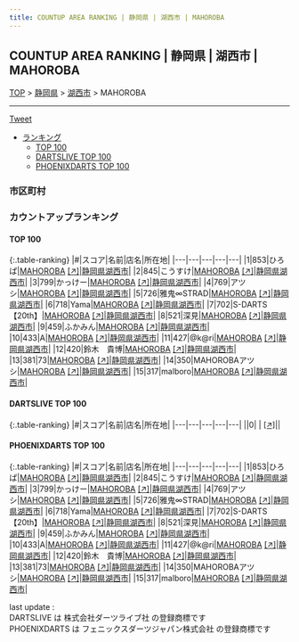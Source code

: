 ```yaml
---
title: COUNTUP AREA RANKING | 静岡県 | 湖西市 | MAHOROBA
---
```

## COUNTUP AREA RANKING | 静岡県 | 湖西市 | MAHOROBA

[TOP](/darts/rank/) > [静岡県](/darts/rank/静岡県/) > [湖西市](/darts/rank/静岡県/湖西市/) > MAHOROBA

___

<a href="https://twitter.com/share?ref_src=twsrc%5Etfw" data-text="COUNTUP AREA RANKING | 静岡県湖西市MAHOROBA" class="twitter-share-button" data-hashtags="DARTSLIVE,PHOENIXDARTS,darts,ダーツ" data-show-count="false">Tweet</a>

* [ランキング](#カウントアップランキング)
    * [TOP 100](#top-100)
    * [DARTSLIVE TOP 100](#dartslive-top-100)
    * [PHOENIXDARTS TOP 100](#phoenixdarts-top-100)

### 市区町村

<ul>

</ul>

### カウントアップランキング

#### TOP 100



{:.table-ranking}
|#|スコア|名前|店名|所在地|
|---|---|---|---|---|
|1|853|<span class="rank-name-pd">ひろぱ</span>|<a href="/darts/rank/shops/85883.html">MAHOROBA</a> <a href="https://vs.phoenixdarts.com/jp/shop/shopDetailInfo/s_85883?s_seq=85883">[↗]</a>|<a href="/darts/rank/静岡県/湖西市">静岡県湖西市</a>|
|2|845|<span class="rank-name-pd">こうすけ</span>|<a href="/darts/rank/shops/85883.html">MAHOROBA</a> <a href="https://vs.phoenixdarts.com/jp/shop/shopDetailInfo/s_85883?s_seq=85883">[↗]</a>|<a href="/darts/rank/静岡県/湖西市">静岡県湖西市</a>|
|3|799|<span class="rank-name-pd">かっけー</span>|<a href="/darts/rank/shops/85883.html">MAHOROBA</a> <a href="https://vs.phoenixdarts.com/jp/shop/shopDetailInfo/s_85883?s_seq=85883">[↗]</a>|<a href="/darts/rank/静岡県/湖西市">静岡県湖西市</a>|
|4|769|<span class="rank-name-pd">アツシ</span>|<a href="/darts/rank/shops/85883.html">MAHOROBA</a> <a href="https://vs.phoenixdarts.com/jp/shop/shopDetailInfo/s_85883?s_seq=85883">[↗]</a>|<a href="/darts/rank/静岡県/湖西市">静岡県湖西市</a>|
|5|726|<span class="rank-name-pd">雅鬼∞STRAD</span>|<a href="/darts/rank/shops/85883.html">MAHOROBA</a> <a href="https://vs.phoenixdarts.com/jp/shop/shopDetailInfo/s_85883?s_seq=85883">[↗]</a>|<a href="/darts/rank/静岡県/湖西市">静岡県湖西市</a>|
|6|718|<span class="rank-name-pd">Yama</span>|<a href="/darts/rank/shops/85883.html">MAHOROBA</a> <a href="https://vs.phoenixdarts.com/jp/shop/shopDetailInfo/s_85883?s_seq=85883">[↗]</a>|<a href="/darts/rank/静岡県/湖西市">静岡県湖西市</a>|
|7|702|<span class="rank-name-pd">S-DARTS【20th】</span>|<a href="/darts/rank/shops/85883.html">MAHOROBA</a> <a href="https://vs.phoenixdarts.com/jp/shop/shopDetailInfo/s_85883?s_seq=85883">[↗]</a>|<a href="/darts/rank/静岡県/湖西市">静岡県湖西市</a>|
|8|521|<span class="rank-name-pd">深見</span>|<a href="/darts/rank/shops/85883.html">MAHOROBA</a> <a href="https://vs.phoenixdarts.com/jp/shop/shopDetailInfo/s_85883?s_seq=85883">[↗]</a>|<a href="/darts/rank/静岡県/湖西市">静岡県湖西市</a>|
|9|459|<span class="rank-name-pd">ふかみん</span>|<a href="/darts/rank/shops/85883.html">MAHOROBA</a> <a href="https://vs.phoenixdarts.com/jp/shop/shopDetailInfo/s_85883?s_seq=85883">[↗]</a>|<a href="/darts/rank/静岡県/湖西市">静岡県湖西市</a>|
|10|433|<span class="rank-name-pd">A</span>|<a href="/darts/rank/shops/85883.html">MAHOROBA</a> <a href="https://vs.phoenixdarts.com/jp/shop/shopDetailInfo/s_85883?s_seq=85883">[↗]</a>|<a href="/darts/rank/静岡県/湖西市">静岡県湖西市</a>|
|11|427|<span class="rank-name-pd">@k@ri</span>|<a href="/darts/rank/shops/85883.html">MAHOROBA</a> <a href="https://vs.phoenixdarts.com/jp/shop/shopDetailInfo/s_85883?s_seq=85883">[↗]</a>|<a href="/darts/rank/静岡県/湖西市">静岡県湖西市</a>|
|12|420|<span class="rank-name-pd">鈴木　貴博</span>|<a href="/darts/rank/shops/85883.html">MAHOROBA</a> <a href="https://vs.phoenixdarts.com/jp/shop/shopDetailInfo/s_85883?s_seq=85883">[↗]</a>|<a href="/darts/rank/静岡県/湖西市">静岡県湖西市</a>|
|13|381|<span class="rank-name-pd">73</span>|<a href="/darts/rank/shops/85883.html">MAHOROBA</a> <a href="https://vs.phoenixdarts.com/jp/shop/shopDetailInfo/s_85883?s_seq=85883">[↗]</a>|<a href="/darts/rank/静岡県/湖西市">静岡県湖西市</a>|
|14|350|<span class="rank-name-pd">MAHOROBAアツシ</span>|<a href="/darts/rank/shops/85883.html">MAHOROBA</a> <a href="https://vs.phoenixdarts.com/jp/shop/shopDetailInfo/s_85883?s_seq=85883">[↗]</a>|<a href="/darts/rank/静岡県/湖西市">静岡県湖西市</a>|
|15|317|<span class="rank-name-pd">malboro</span>|<a href="/darts/rank/shops/85883.html">MAHOROBA</a> <a href="https://vs.phoenixdarts.com/jp/shop/shopDetailInfo/s_85883?s_seq=85883">[↗]</a>|<a href="/darts/rank/静岡県/湖西市">静岡県湖西市</a>|


#### DARTSLIVE TOP 100



{:.table-ranking}
|#|スコア|名前|店名|所在地|
|---|---|---|---|---|
||0|<span class="rank-name-dl"> </span>|<a href="/darts/rank/shops/.html"></a> <a href="">[↗]</a>|<a href="/darts/rank//"></a>|


#### PHOENIXDARTS TOP 100



{:.table-ranking}
|#|スコア|名前|店名|所在地|
|---|---|---|---|---|
|1|853|<span class="rank-name-pd">ひろぱ</span>|<a href="/darts/rank/shops/85883.html">MAHOROBA</a> <a href="https://vs.phoenixdarts.com/jp/shop/shopDetailInfo/s_85883?s_seq=85883">[↗]</a>|<a href="/darts/rank/静岡県/湖西市">静岡県湖西市</a>|
|2|845|<span class="rank-name-pd">こうすけ</span>|<a href="/darts/rank/shops/85883.html">MAHOROBA</a> <a href="https://vs.phoenixdarts.com/jp/shop/shopDetailInfo/s_85883?s_seq=85883">[↗]</a>|<a href="/darts/rank/静岡県/湖西市">静岡県湖西市</a>|
|3|799|<span class="rank-name-pd">かっけー</span>|<a href="/darts/rank/shops/85883.html">MAHOROBA</a> <a href="https://vs.phoenixdarts.com/jp/shop/shopDetailInfo/s_85883?s_seq=85883">[↗]</a>|<a href="/darts/rank/静岡県/湖西市">静岡県湖西市</a>|
|4|769|<span class="rank-name-pd">アツシ</span>|<a href="/darts/rank/shops/85883.html">MAHOROBA</a> <a href="https://vs.phoenixdarts.com/jp/shop/shopDetailInfo/s_85883?s_seq=85883">[↗]</a>|<a href="/darts/rank/静岡県/湖西市">静岡県湖西市</a>|
|5|726|<span class="rank-name-pd">雅鬼∞STRAD</span>|<a href="/darts/rank/shops/85883.html">MAHOROBA</a> <a href="https://vs.phoenixdarts.com/jp/shop/shopDetailInfo/s_85883?s_seq=85883">[↗]</a>|<a href="/darts/rank/静岡県/湖西市">静岡県湖西市</a>|
|6|718|<span class="rank-name-pd">Yama</span>|<a href="/darts/rank/shops/85883.html">MAHOROBA</a> <a href="https://vs.phoenixdarts.com/jp/shop/shopDetailInfo/s_85883?s_seq=85883">[↗]</a>|<a href="/darts/rank/静岡県/湖西市">静岡県湖西市</a>|
|7|702|<span class="rank-name-pd">S-DARTS【20th】</span>|<a href="/darts/rank/shops/85883.html">MAHOROBA</a> <a href="https://vs.phoenixdarts.com/jp/shop/shopDetailInfo/s_85883?s_seq=85883">[↗]</a>|<a href="/darts/rank/静岡県/湖西市">静岡県湖西市</a>|
|8|521|<span class="rank-name-pd">深見</span>|<a href="/darts/rank/shops/85883.html">MAHOROBA</a> <a href="https://vs.phoenixdarts.com/jp/shop/shopDetailInfo/s_85883?s_seq=85883">[↗]</a>|<a href="/darts/rank/静岡県/湖西市">静岡県湖西市</a>|
|9|459|<span class="rank-name-pd">ふかみん</span>|<a href="/darts/rank/shops/85883.html">MAHOROBA</a> <a href="https://vs.phoenixdarts.com/jp/shop/shopDetailInfo/s_85883?s_seq=85883">[↗]</a>|<a href="/darts/rank/静岡県/湖西市">静岡県湖西市</a>|
|10|433|<span class="rank-name-pd">A</span>|<a href="/darts/rank/shops/85883.html">MAHOROBA</a> <a href="https://vs.phoenixdarts.com/jp/shop/shopDetailInfo/s_85883?s_seq=85883">[↗]</a>|<a href="/darts/rank/静岡県/湖西市">静岡県湖西市</a>|
|11|427|<span class="rank-name-pd">@k@ri</span>|<a href="/darts/rank/shops/85883.html">MAHOROBA</a> <a href="https://vs.phoenixdarts.com/jp/shop/shopDetailInfo/s_85883?s_seq=85883">[↗]</a>|<a href="/darts/rank/静岡県/湖西市">静岡県湖西市</a>|
|12|420|<span class="rank-name-pd">鈴木　貴博</span>|<a href="/darts/rank/shops/85883.html">MAHOROBA</a> <a href="https://vs.phoenixdarts.com/jp/shop/shopDetailInfo/s_85883?s_seq=85883">[↗]</a>|<a href="/darts/rank/静岡県/湖西市">静岡県湖西市</a>|
|13|381|<span class="rank-name-pd">73</span>|<a href="/darts/rank/shops/85883.html">MAHOROBA</a> <a href="https://vs.phoenixdarts.com/jp/shop/shopDetailInfo/s_85883?s_seq=85883">[↗]</a>|<a href="/darts/rank/静岡県/湖西市">静岡県湖西市</a>|
|14|350|<span class="rank-name-pd">MAHOROBAアツシ</span>|<a href="/darts/rank/shops/85883.html">MAHOROBA</a> <a href="https://vs.phoenixdarts.com/jp/shop/shopDetailInfo/s_85883?s_seq=85883">[↗]</a>|<a href="/darts/rank/静岡県/湖西市">静岡県湖西市</a>|
|15|317|<span class="rank-name-pd">malboro</span>|<a href="/darts/rank/shops/85883.html">MAHOROBA</a> <a href="https://vs.phoenixdarts.com/jp/shop/shopDetailInfo/s_85883?s_seq=85883">[↗]</a>|<a href="/darts/rank/静岡県/湖西市">静岡県湖西市</a>|


<div class="footer border-top border-gray-light mt-5 pt-3 text-right text-gray">
    last update : <span style="font-weight: italic" id="foot_last_modified"></span><br />
    DARTSLIVE は 株式会社ダーツライブ社 の登録商標です<br />
    PHOENIXDARTS は フェニックスダーツジャパン株式会社 の登録商標です<br />
</div>

<script src="https://cdnjs.cloudflare.com/ajax/libs/jquery.tablesorter/2.31.3/js/jquery.tablesorter.min.js" integrity="sha512-qzgd5cYSZcosqpzpn7zF2ZId8f/8CHmFKZ8j7mU4OUXTNRd5g+ZHBPsgKEwoqxCtdQvExE5LprwwPAgoicguNg==" crossorigin="anonymous" referrerpolicy="no-referrer"></script>
<link rel="stylesheet" href="https://cdnjs.cloudflare.com/ajax/libs/jquery.tablesorter/2.31.3/css/theme.default.min.css" integrity="sha512-wghhOJkjQX0Lh3NSWvNKeZ0ZpNn+SPVXX1Qyc9OCaogADktxrBiBdKGDoqVUOyhStvMBmJQ8ZdMHiR3wuEq8+w==" crossorigin="anonymous" referrerpolicy="no-referrer" />
<script>
$(function() {
    $(".table-ranking").tablesorter({sortList:[[0, 0]]});
    $("#foot_last_modified").text(formatDate(new Date(document.lastModified), 'yyyy-MM-dd HH:mm:ss'));
});
</script>

<script async src="https://platform.twitter.com/widgets.js" charset="utf-8"></script>
